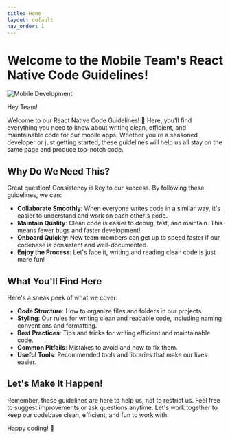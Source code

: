 ```yaml
---
title: Home
layout: default
nav_order: 1
---
```


# Welcome to the Mobile Team's React Native Code Guidelines!

![Mobile Development](https://media2.giphy.com/media/v1.Y2lkPTc5MGI3NjExa25idWVmanJwOHVwMmV2Zm5td2Rkd2E1dTA4M3dxaTZyd3FxMjBnOSZlcD12MV9pbnRlcm5hbF9naWZfYnlfaWQmY3Q9Zw/yBwgX64KAPrHW2ltZ2/giphy.webp)

Hey Team!

Welcome to our React Native Code Guidelines! 🎉 Here, you'll find everything you need to know about writing clean, efficient, and maintainable code for our mobile apps. Whether you're a seasoned developer or just getting started, these guidelines will help us all stay on the same page and produce top-notch code.

## Why Do We Need This?

Great question! Consistency is key to our success. By following these guidelines, we can:

- **Collaborate Smoothly**: When everyone writes code in a similar way, it's easier to understand and work on each other's code.
- **Maintain Quality**: Clean code is easier to debug, test, and maintain. This means fewer bugs and faster development!
- **Onboard Quickly**: New team members can get up to speed faster if our codebase is consistent and well-documented.
- **Enjoy the Process**: Let's face it, writing and reading clean code is just more fun!

## What You'll Find Here

Here's a sneak peek of what we cover:

- **Code Structure**: How to organize files and folders in our projects.
- **Styling**: Our rules for writing clean and readable code, including naming conventions and formatting.
- **Best Practices**: Tips and tricks for writing efficient and maintainable code.
- **Common Pitfalls**: Mistakes to avoid and how to fix them.
- **Useful Tools**: Recommended tools and libraries that make our lives easier.

## Let's Make It Happen!

Remember, these guidelines are here to help us, not to restrict us. Feel free to suggest improvements or ask questions anytime. Let's work together to keep our codebase clean, efficient, and fun to work with.

Happy coding! 🚀
